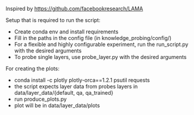 Inspired by https://github.com/facebookresearch/LAMA


Setup that is required to run the script: 
- Create conda env and install requirements
- Fill in the paths in the config file (in knowledge_probing/config/)
- For a flexible and highly configurable experiment, run the run_script.py with the desired arguments
- To probe single layers, use probe_layer.py with the desired arguments


For creating the plots:
- conda install -c plotly plotly-orca==1.2.1 psutil requests
- the script expects layer data from probes layers in data/layer_data/{default, qa, qa_trained}
- run produce_plots.py
- plot will be in data/layer_data/plots